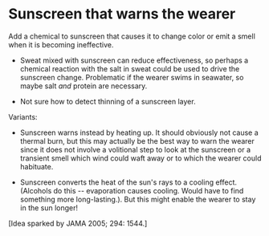 Sunscreen that warns the wearer
=====================

Add a chemical to sunscreen that causes it to change color or emit a smell when it is becoming ineffective.

* Sweat mixed with sunscreen can reduce effectiveness, so perhaps a chemical reaction with the salt in
sweat could be used to drive the sunscreen change. Problematic if the wearer swims in seawater, so maybe salt *and*
protein are necessary.

* Not sure how to detect thinning of a sunscreen layer.

Variants:

* Sunscreen warns instead by heating up.  It should obviously not cause a thermal burn, but this may actually be the 
best way to warn the wearer since it does not involve a volitional step to look at the sunscreen or a transient smell
which wind could waft away or to which the wearer could habituate.

* Sunscreen converts the heat of the sun's rays to a cooling effect.  (Alcohols do this -- evaporation causes cooling.
Would have to find something more long-lasting.). But this might enable the wearer to stay in the sun longer!

[Idea sparked by JAMA 2005; 294: 1544.]
